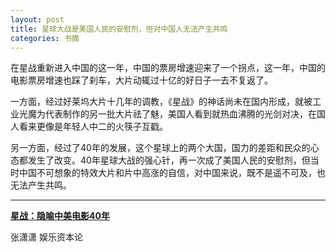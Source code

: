 ```yaml
---
layout: post
title: 星球大战是美国人民的安慰剂，但对中国人无法产生共鸣
categories: 书摘
---
```


在星战重新进入中国的这一年，中国的票房增速迎来了一个拐点，这一年，中国的电影票房增速也踩了刹车，大片动辄过十亿的好日子一去不复返了。

一方面，经过好莱坞大片十几年的调教，《星战》的神话尚未在国内形成，就被工业光魔为代表制作的另一批大片祛了魅，美国人看到就热血沸腾的光剑对决，在国人看来更像是年轻人中二的火筷子互戳。

另一方面，经过了40年的发展，这个星球上的两个大国，国力的差距和民众的心态都发生了改变。40年星球大战的强心针，再一次成了美国人民的安慰剂，但当时中国不可想象的特效大片和片中高涨的自信，对中国来说，既不是遥不可及，也无法产生共鸣。

---

**[星战：隐喻中美电影40年](https://mp.weixin.qq.com/s/1YsKMSnvOXGHVyj4vyVpug)**

张潇潇 娱乐资本论